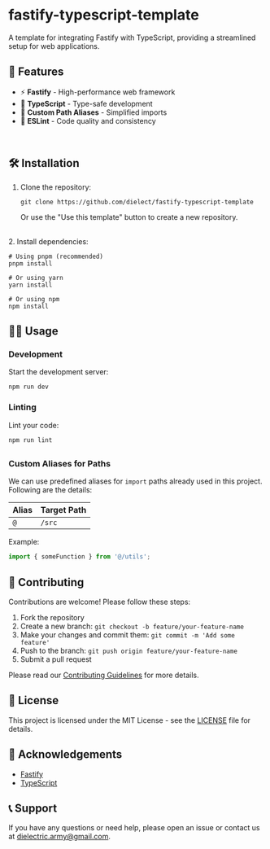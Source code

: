 # fastify-typescript-template

A template for integrating Fastify with TypeScript, providing a streamlined setup for web applications.



## 🚀 Features

- ⚡️ **Fastify** - High-performance web framework
- 🔷 **TypeScript** - Type-safe development
- 🔗 **Custom Path Aliases** - Simplified imports
- 🧹 **ESLint** - Code quality and consistency

<br>

## 🛠️ Installation

1. Clone the repository:

   ```shell
   git clone https://github.com/dielect/fastify-typescript-template
   ```
    Or use the "Use this template" button to create a new repository.


<br>
2. Install dependencies:

   ```shell
   # Using pnpm (recommended)
   pnpm install
   
   # Or using yarn
   yarn install
   
   # Or using npm
   npm install
   ```

## 🏃‍♂️ Usage

### Development

Start the development server:

```shell
npm run dev
```

### Linting

Lint your code:

```shell
npm run lint
```

## 

### Custom Aliases for Paths

We can use predefined aliases for `import` paths already used in this project. Following are the details:

| Alias | Target Path |
| ----- | ----------- |
| `@`   | `/src`      |

Example:

```typescript
import { someFunction } from '@/utils';
```



## 🤝 Contributing

Contributions are welcome! Please follow these steps:

1. Fork the repository
2. Create a new branch: `git checkout -b feature/your-feature-name`
3. Make your changes and commit them: `git commit -m 'Add some feature'`
4. Push to the branch: `git push origin feature/your-feature-name`
5. Submit a pull request

Please read our [Contributing Guidelines](CONTRIBUTING.md) for more details.

## 📄 License

This project is licensed under the MIT License - see the [LICENSE](LICENSE) file for details.

## 🙏 Acknowledgements

- [Fastify](https://www.fastify.io/)
- [TypeScript](https://www.typescriptlang.org/)

## 📞 Support

If you have any questions or need help, please open an issue or contact us at [dielectric.army@gmail.com](dielectric.army@gmail.com).
